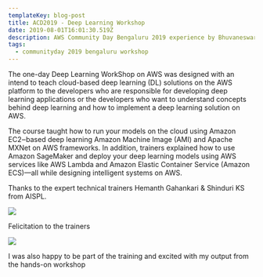 ```yaml
---
templateKey: blog-post
title: ACD2019 - Deep Learning Workshop
date: 2019-08-01T16:01:30.519Z
description: AWS Community Day Bengaluru 2019 experience by Bhuvaneswari Subramani
tags:
  - communityday 2019 bengaluru workshop
---
```



The one-day Deep Learning WorkShop on AWS was designed with an intend to teach cloud-based deep learning (DL) solutions on the AWS platform to the developers who are responsible for developing deep learning applications or the developers who want to understand concepts behind deep learning and how to implement a deep learning solution on AWS.

The course taught how to run your models on the cloud using Amazon EC2‒based deep learning Amazon Machine Image (AMI) and Apache MXNet on AWS frameworks. In addition, trainers explained how to use Amazon SageMaker and deploy your deep learning models using AWS services like AWS Lambda and Amazon Elastic Container Service (Amazon ECS)—all while designing intelligent systems on AWS.

Thanks to the expert technical trainers Hemanth Gahankari & Shinduri KS from AISPL.

![](/img/dlw_2.png)

Felicitation to the trainers

![](/img/dlw_5.png)

I was also happy to be part of the training and excited with my output from the hands-on workshop

![]()
